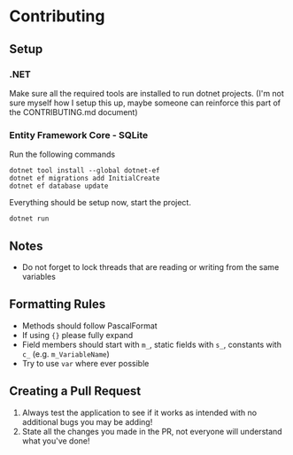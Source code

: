 # Contributing

## Setup
### .NET
Make sure all the required tools are installed to run dotnet projects. (I'm not sure myself how I setup this up, maybe someone can reinforce this part of the CONTRIBUTING.md document)

### Entity Framework Core - SQLite
Run the following commands
```
dotnet tool install --global dotnet-ef
dotnet ef migrations add InitialCreate
dotnet ef database update
```

Everything should be setup now, start the project.
```
dotnet run
```

## Notes
- Do not forget to lock threads that are reading or writing from the same variables

## Formatting Rules
- Methods should follow PascalFormat
- If using `{}` please fully expand
- Field members should start with `m_`, static fields with `s_`, constants with `c_` (e.g. `m_VariableName`)
- Try to use `var` where ever possible

## Creating a Pull Request
1. Always test the application to see if it works as intended with no additional bugs you may be adding!
2. State all the changes you made in the PR, not everyone will understand what you've done!
